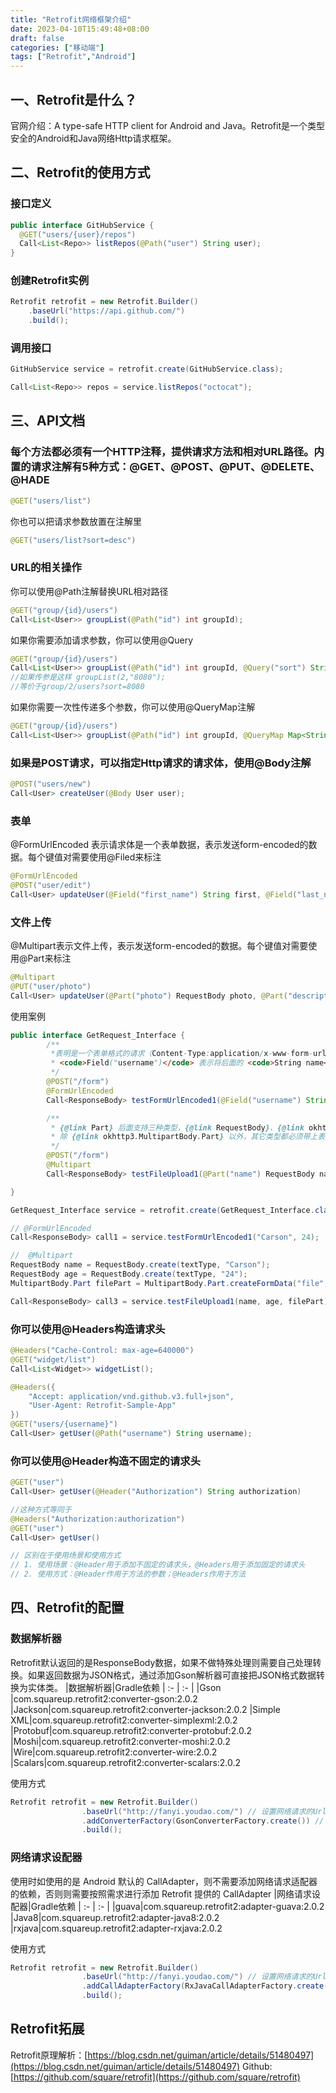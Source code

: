 ```yaml
---
title: "Retrofit网络框架介绍"
date: 2023-04-10T15:49:48+08:00
draft: false
categories: ["移动端"]
tags: ["Retrofit","Android"]
---
```


## 一、Retrofit是什么？
官网介绍：A type-safe HTTP client for Android and Java。Retrofit是一个类型安全的Android和Java网络Http请求框架。
## 二、Retrofit的使用方式
### 接口定义
```java
public interface GitHubService {
  @GET("users/{user}/repos")
  Call<List<Repo>> listRepos(@Path("user") String user);
}
```
### 创建Retrofit实例
```java
Retrofit retrofit = new Retrofit.Builder()
    .baseUrl("https://api.github.com/")
    .build();
```
### 调用接口

```java
GitHubService service = retrofit.create(GitHubService.class);

Call<List<Repo>> repos = service.listRepos("octocat");
```
## 三、API文档

### 每个方法都必须有一个HTTP注释，提供请求方法和相对URL路径。内置的请求注解有5种方式：@GET、@POST、@PUT、@DELETE、@HADE

```java
@GET("users/list")
```
你也可以把请求参数放置在注解里

```java
@GET("users/list?sort=desc")
```
### URL的相关操作

你可以使用@Path注解替换URL相对路径

```java
@GET("group/{id}/users")
Call<List<User>> groupList(@Path("id") int groupId);
```
如果你需要添加请求参数，你可以使用@Query
```java
@GET("group/{id}/users")
Call<List<User>> groupList(@Path("id") int groupId, @Query("sort") String sort);
//如果传参是这样 groupList(2,"8080");
//等价于group/2/users?sort=8080
```
如果你需要一次性传递多个参数，你可以使用@QueryMap注解
```java
@GET("group/{id}/users")
Call<List<User>> groupList(@Path("id") int groupId, @QueryMap Map<String, String> options);
```
### 如果是POST请求，可以指定Http请求的请求体，使用@Body注解

```java
@POST("users/new")
Call<User> createUser(@Body User user);
```
### 表单

@FormUrlEncoded 表示请求体是一个表单数据，表示发送form-encoded的数据。每个键值对需要使用@Filed来标注
```java
@FormUrlEncoded
@POST("user/edit")
Call<User> updateUser(@Field("first_name") String first, @Field("last_name") String last);
```
### 文件上传
@Multipart表示文件上传，表示发送form-encoded的数据。每个键值对需要使用@Part来标注

```java
@Multipart
@PUT("user/photo")
Call<User> updateUser(@Part("photo") RequestBody photo, @Part("description") RequestBody description);
```
使用案例
```java
public interface GetRequest_Interface {
		/**
		 *表明是一个表单格式的请求（Content-Type:application/x-www-form-urlencoded）
		 * <code>Field("username")</code> 表示将后面的 <code>String name</code> 中name的取值作为 username 的值
		 */
		@POST("/form")
		@FormUrlEncoded
		Call<ResponseBody> testFormUrlEncoded1(@Field("username") String name, @Field("age") int age);

		/**
		 * {@link Part} 后面支持三种类型，{@link RequestBody}、{@link okhttp3.MultipartBody.Part} 、任意类型
		 * 除 {@link okhttp3.MultipartBody.Part} 以外，其它类型都必须带上表单字段({@link okhttp3.MultipartBody.Part} 中已经包含了表单字段的信息)，
		 */
		@POST("/form")
		@Multipart
		Call<ResponseBody> testFileUpload1(@Part("name") RequestBody name, @Part("age") RequestBody age, @Part MultipartBody.Part file);

}

GetRequest_Interface service = retrofit.create(GetRequest_Interface.class);

// @FormUrlEncoded 
Call<ResponseBody> call1 = service.testFormUrlEncoded1("Carson", 24);

//  @Multipart
RequestBody name = RequestBody.create(textType, "Carson");
RequestBody age = RequestBody.create(textType, "24");
MultipartBody.Part filePart = MultipartBody.Part.createFormData("file", "test.txt", file);

Call<ResponseBody> call3 = service.testFileUpload1(name, age, filePart);
```
### 你可以使用@Headers构造请求头

```java
@Headers("Cache-Control: max-age=640000")
@GET("widget/list")
Call<List<Widget>> widgetList();
```

```java
@Headers({
    "Accept: application/vnd.github.v3.full+json",
    "User-Agent: Retrofit-Sample-App"
})
@GET("users/{username}")
Call<User> getUser(@Path("username") String username);
```
### 你可以使用@Header构造不固定的请求头

```java
@GET("user")
Call<User> getUser(@Header("Authorization") String authorization)

//这种方式等同于
@Headers("Authorization:authorization")
@GET("user")
Call<User> getUser()

// 区别在于使用场景和使用方式
// 1. 使用场景：@Header用于添加不固定的请求头，@Headers用于添加固定的请求头
// 2. 使用方式：@Header作用于方法的参数；@Headers作用于方法
```

## 四、Retrofit的配置

### 数据解析器
Retrofit默认返回的是ResponseBody数据，如果不做特殊处理则需要自己处理转换。如果返回数据为JSON格式，通过添加Gson解析器可直接把JSON格式数据转换为实体类。
|数据解析器|Gradle依赖
| :- | :- |
|Gson	|com.squareup.retrofit2:converter-gson:2.0.2
|Jackson|com.squareup.retrofit2:converter-jackson:2.0.2
|Simple XML|com.squareup.retrofit2:converter-simplexml:2.0.2
|Protobuf|com.squareup.retrofit2:converter-protobuf:2.0.2
|Moshi|com.squareup.retrofit2:converter-moshi:2.0.2
|Wire|com.squareup.retrofit2:converter-wire:2.0.2
|Scalars|com.squareup.retrofit2:converter-scalars:2.0.2

使用方式
```java
Retrofit retrofit = new Retrofit.Builder()
                .baseUrl("http://fanyi.youdao.com/") // 设置网络请求的Url地址
                .addConverterFactory(GsonConverterFactory.create()) // 设置数据解析器
                .build();
```

### 网络请求设配器
使用时如使用的是 Android 默认的 CallAdapter，则不需要添加网络请求适配器的依赖，否则则需要按照需求进行添加 Retrofit 提供的 CallAdapter
|网络请求设配器|Gradle依赖
| :- | :- |
|guava|com.squareup.retrofit2:adapter-guava:2.0.2
|Java8|com.squareup.retrofit2:adapter-java8:2.0.2
|rxjava|com.squareup.retrofit2:adapter-rxjava:2.0.2

使用方式
```java
Retrofit retrofit = new Retrofit.Builder()
                .baseUrl("http://fanyi.youdao.com/") // 设置网络请求的Url地址
                .addCallAdapterFactory(RxJavaCallAdapterFactory.create()) // 支持RxJava平台
                .build();
```

## Retrofit拓展
Retrofit原理解析：[https://blog.csdn.net/guiman/article/details/51480497](https://blog.csdn.net/guiman/article/details/51480497)
Github: [https://github.com/square/retrofit](https://github.com/square/retrofit)
